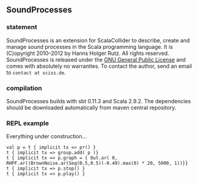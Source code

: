 ## SoundProcesses

### statement

SoundProcesses is an extension for ScalaCollider to describe, create and manage sound processes in the Scala programming language. It is (C)opyright 2010&ndash;2012 by Hanns Holger Rutz. All rights reserved. SoundProcesses is released under the [GNU General Public License](http://github.com/Sciss/SoundProcesses3/blob/master/licenses/SoundProcesses-License.txt) and comes with absolutely no warranties. To contact the author, send an email to `contact at sciss.de`.

### compilation

SoundProcesses builds with sbt 0.11.3 and Scala 2.9.2. The dependencies should be downloaded automatically from maven central repository.

### REPL example

Everything under construction...

    val p = t { implicit tx => pr() }
    t { implicit tx => group.add( p )}
    t { implicit tx => p.graph = { Out.ar( 0, RHPF.ar((BrownNoise.ar(Seq(0.5,0.5))-0.49).max(0) * 20, 5000, 1))}}
    t { implicit tx => p.stop() }
    t { implicit tx => p.play() }
